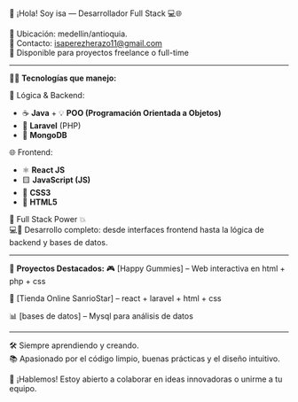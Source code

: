💼 ¡Hola! Soy isa — Desarrollador Full Stack 💻🌐

📍 Ubicación: medellin/antioquia.  
📧 Contacto: isaperezherazo11@gmail.com  
🚀 Disponible para proyectos freelance o full-time  

---

👨‍💻 **Tecnologías que manejo:**

🧠 Lógica & Backend:
- ☕ **Java** + 💡 **POO (Programación Orientada a Objetos)**
- 🐘 **Laravel** (PHP)
- 🍃 **MongoDB**

🌐 Frontend:
- ⚛️ **React JS**
- 🟨 **JavaScript (JS)**
- 🎨 **CSS3**
- 🧾 **HTML5**

🧩 Full Stack Power 💥  
💻💾 Desarrollo completo: desde interfaces frontend hasta la lógica de backend y bases de datos.

---

🔧 **Proyectos Destacados:**
🎮 [Happy Gummies] – Web interactiva en html + php + css  

🛒 [Tienda Online SanrioStar] – react + laravel + html + css

📊 [bases de datos] – Mysql para análisis de datos  

---

🛠️ Siempre aprendiendo y creando.  
📚 Apasionado por el código limpio, buenas prácticas y el diseño intuitivo.  

🌟 ¡Hablemos! Estoy abierto a colaborar en ideas innovadoras o unirme a tu equipo.

